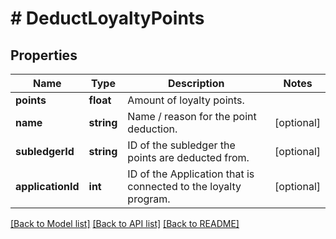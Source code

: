 # # DeductLoyaltyPoints

## Properties

Name | Type | Description | Notes
------------ | ------------- | ------------- | -------------
**points** | **float** | Amount of loyalty points. | 
**name** | **string** | Name / reason for the point deduction. | [optional] 
**subledgerId** | **string** | ID of the subledger the points are deducted from. | [optional] 
**applicationId** | **int** | ID of the Application that is connected to the loyalty program. | [optional] 

[[Back to Model list]](../../README.md#documentation-for-models) [[Back to API list]](../../README.md#documentation-for-api-endpoints) [[Back to README]](../../README.md)


